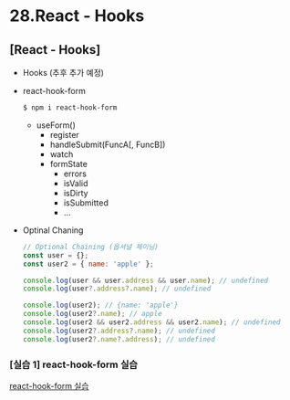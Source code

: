 # 28.React - Hooks

## [React - Hooks]

- Hooks (추후 추가 예정)
- react-hook-form
  ```bash
  $ npm i react-hook-form
  ```
  - useForm()
    - register
    - handleSubmit(FuncA[, FuncB])
    - watch
    - formState
      - errors
      - isValid
      - isDirty
      - isSubmitted
      - ...
- Optinal Chaning

  ```javascript
  // Optional Chaining (옵셔널 체이닝)
  const user = {};
  const user2 = { name: 'apple' };

  console.log(user && user.address && user.name); // undefined
  console.log(user?.address?.name); // undefined

  console.log(user2); // {name: 'apple'}
  console.log(user2?.name); // apple
  console.log(user2 && user2.address && user2.name); // undefined
  console.log(user2?.address?.name); // undefined
  console.log(user2?.name?.address); // undefined
  ```

### \[실습 1] react-hook-form 실습

[react-hook-form 실습](./src/components/react-hook-form/Training.js)
